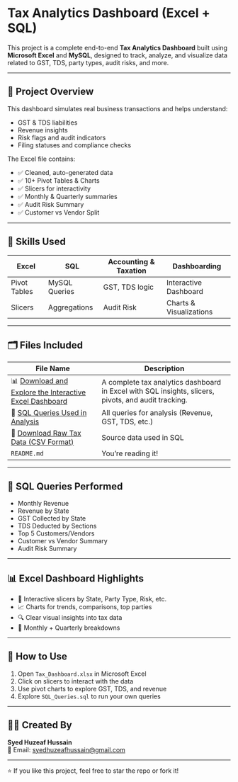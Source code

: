 # Tax Analytics Dashboard (Excel + SQL)

This project is a complete end-to-end **Tax Analytics Dashboard** built using **Microsoft Excel** and **MySQL**, designed to track, analyze, and visualize data related to GST, TDS, party types, audit risks, and more.

---

## 📁 Project Overview

This dashboard simulates real business transactions and helps understand:
- GST & TDS liabilities
- Revenue insights
- Risk flags and audit indicators
- Filing statuses and compliance checks

The Excel file contains:
- ✅ Cleaned, auto-generated data
- ✅ 10+ Pivot Tables & Charts
- ✅ Slicers for interactivity
- ✅ Monthly & Quarterly summaries
- ✅ Audit Risk Summary
- ✅ Customer vs Vendor Split

---

## 🧠 Skills Used

| Excel | SQL | Accounting & Taxation | Dashboarding |
|-------|-----|------------------------|--------------|
| Pivot Tables | MySQL Queries | GST, TDS logic | Interactive Dashboard |
| Slicers | Aggregations | Audit Risk | Charts & Visualizations |

---

## 🗂️ Files Included

| File Name | Description |
|-----------|-------------|
|📊 [Download and Explore the Interactive Excel Dashboard](./Tax_Dashboard.xlsx.xlsx) | A complete tax analytics dashboard in Excel with SQL insights, slicers, pivots, and audit tracking.|
| 🧠 [SQL Queries Used in Analysis](./tax_dashboard_queries.sql)| All queries for analysis (Revenue, GST, TDS, etc.) |
| 🧾 [Download Raw Tax Data (CSV Format)](./tax_data.csv) | Source data used in SQL |
| `README.md` | You’re reading it! |

---

## 🧪 SQL Queries Performed

- Monthly Revenue
- Revenue by State
- GST Collected by State
- TDS Deducted by Sections
- Top 5 Customers/Vendors
- Customer vs Vendor Summary
- Audit Risk Summary

---

## 📊 Excel Dashboard Highlights

- 📌 Interactive slicers by State, Party Type, Risk, etc.
- 📈 Charts for trends, comparisons, top parties
- 🔍 Clear visual insights into tax data
- 📅 Monthly + Quarterly breakdowns

---

## 🔗 How to Use

1. Open `Tax_Dashboard.xlsx` in Microsoft Excel
2. Click on slicers to interact with the data
3. Use pivot charts to explore GST, TDS, and revenue
4. Explore `SQL_Queries.sql` to run your own queries

---

## 🙋‍♂️ Created By

**Syed Huzeaf Hussain**  
📧 Email: [syedhuzeafhussain@gmail.com](mailto:syedhuzeafhussain@gmail.com)

---

⭐ If you like this project, feel free to star the repo or fork it!


